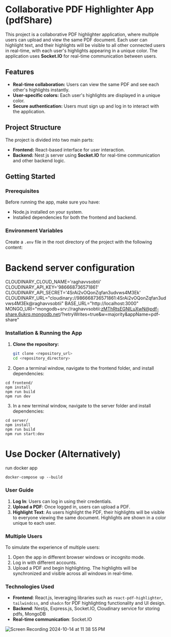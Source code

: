 # Collaborative PDF Highlighter App (pdfShare)

This project is a collaborative PDF highlighter application, where multiple users can upload and view the same PDF document. Each user can highlight text, and their highlights will be visible to all other connected users in real-time, with each user's highlights appearing in a unique color. The application uses **Socket.IO** for real-time communication between users.

## Features

- **Real-time collaboration:** Users can view the same PDF and see each other's highlights instantly.
- **User-specific colors:** Each user's highlights are displayed in a unique color.
- **Secure authentication:** Users must sign up and log in to interact with the application.

## Project Structure

The project is divided into two main parts:

- **Frontend:** React-based interface for user interaction.
- **Backend:** Nest js server using **Socket.IO** for real-time communication and other backend logic.

## Getting Started

### Prerequisites

Before running the app, make sure you have:

- Node.js installed on your system.
- Installed dependencies for both the frontend and backend.

### Environment Variables

Create a `.env` file in the root directory of the project with the following content:

# Backend server configuration

CLOUDINARY_CLOUD_NAME='raghavvsobtii'
CLOUDINARY_API_KEY='986668736571861'
CLOUDINARY_API_SECRET='4SrAi2vOQonZqfan3udvws4M3Ek'
CLOUDINARY_URL="cloudinary://986668736571861:4SrAi2vOQonZqfan3udvws4M3Ek@raghavvsobtii"
BASE_URL="http://localhost:3000"
MONGO_URI="mongodb+srv://raghavvsobtii:zMThRtsEGNILuXwN@pdf-share.6ukrq.mongodb.net/?retryWrites=true&w=majority&appName=pdf-share"

### Installation & Running the App

1. **Clone the repository:**

   ```bash
   git clone <repository_url>
   cd <repository_directory>

   ```

2. Open a terminal window, navigate to the frontend folder, and install dependencies:

```
cd frontend/
npm install
npm run build
npm run dev
```

3. In a new terminal window, navigate to the server folder and install dependencies:

```
cd server/
npm install
npm run build
npm run start:dev
```

# Use Docker (Alternatively)

run docker app

```
docker-compose up --build
```

### User Guide

1. **Log In**: Users can log in using their credentials.
2. **Upload a PDF**: Once logged in, users can upload a PDF.
3. **Highlight Text**: As users highlight the PDF, their highlights will be visible to everyone viewing the same document. Highlights are shown in a color unique to each user.

### Multiple Users

To simulate the experience of multiple users:

1. Open the app in different browser windows or incognito mode.
2. Log in with different accounts.
3. Upload a PDF and begin highlighting. The highlights will be synchronized and visible across all windows in real-time.

### Technologies Used

- **Frontend**: React.js, leveraging libraries such as `react-pdf-highlighter`, `tailwindcss`, and `shadcn` for PDF highlighting functionality and UI design.
- **Backend**: Nestjs, Express.js, Socket.IO, Cloudinary service for storing pdfs, MongoDB
- **Real-time communication**: Socket.IO

![Screen Recording 2024-10-14 at 11 38 55 PM](https://github.com/user-attachments/assets/3b67b172-ced0-40bc-9540-7738d03e048e)
